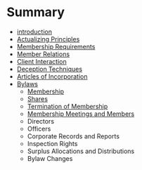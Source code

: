 # Summary

* [introduction](README.md)
* [Actualizing Principles](actualizing_principles.md)
* [Membership Requirements](membership_requirements.md)
* [Member Relations](member_relations.md)
* [Client Interaction](client_interaction.md)
* [Deception Techniques](deception_techniques.md)
* [Articles of Incorporation](articles_of_incorporation.md)
* [Bylaws](bylaws.md)
   * [Membership](bylaws/membership.md)
   * [Shares](bylaws/shares.md)
   * [Termination of Membership](bylaws/termination_of_membership.md)
   * [Membership Meetings and Members](bylaws/membership_meetings_and_members.md)
   * Directors
   * Officers
   * Corporate Records and Reports
   * Inspection Rights
   * Surplus Allocations and Distributions
   * Bylaw Changes

